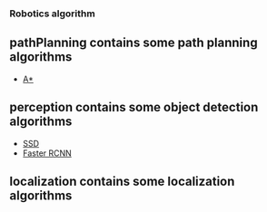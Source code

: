 ### Robotics algorithm

## pathPlanning contains some path planning algorithms
- [A*](https://github.com/wanghaichuan941221/robotics/tree/master/pathPlanning/aStar)

## perception contains some object detection algorithms
- [SSD](https://github.com/wanghaichuan941221/python/tree/master/deepLearning/torch/ssd.pytorch)
- [Faster RCNN](https://github.com/wanghaichuan941221/python/tree/master/deepLearning/torch/faster_rcnn)

## localization contains some localization algorithms
